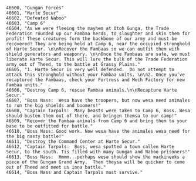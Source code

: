 ﻿```text
46600, "Gungan Forces"
46601, "Harte Secur"
46602, "Defeated Naboo"
46603, "Camp 6"
46604, "As we were fleeing the mayhem at Otoh Gunga, the Trade Federation rounded up our Fambaa herds, to slaughter and skin them for profit! These creatures form the backbone of our army and must be recovered! They are being held at Camp 6, near the occupied stronghold of Harte Secur. \n\nRecover the Fambaas so we can outfit them with shield generators and weaponry. \n\nOnce the Fambaas are safe, we must liberate Harte Secur. This will lure the bulk of the Trade Federation army out of Theed, to the battle at Grassy Plains."
46605, "1. Harte Secur is very well defended.  Do not attempt to attack this stronghold without your Fambaa units. \n\n2. Once you’ve recaptured the Fambaas, check your Fortress and Mech Factory for new Fambaa units."
46606, "Destroy Camp 6, rescue Fambaa animals.\n\nRecapture Harte Secur."
46607, "Boss Nass:  Wesa have the troopers, but now wesa need animales to run the big shields and boomers!"
46608, "Captain Tarpals:  Many beasts were taken to Camp 6, Boss. Wesa should busten them out of there, and bringen themsa to our camp!"
46609, "Recover the Fambaa animals from Camp 6 and bring them to your base to be outfitted for battle."
46610, "Boss Nass: Good work. Now wesa have the animales wesa need for the big nasty battle!"
46611, "Destroy the Command Center at Harte Secur."
46612, "Captain Tarpals:  Boss, wesa spotted a town callen Harte Secur, to the south. Tis filled with many Gungan and Naboo prisoners!"
46613, "Boss Nass:  Hmmm...perhaps wesa should show the mackineeks a piece of the Gungan Grand Army.  Then theysa will be quicker to come out of Theed and meet us inna battle."
46614, "Boss Nass and Captain Tarpals must survive."
```
